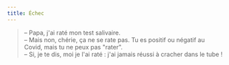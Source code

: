 ```yaml
---
title: Échec
---
```


> – Papa, j'ai raté mon test salivaire.  
> – Mais non, chérie, ça ne se rate pas. Tu es positif ou négatif au Covid, mais tu ne peux pas "rater".  
> – Si, je te dis, moi je l'ai raté : j'ai jamais réussi à cracher dans le tube !
